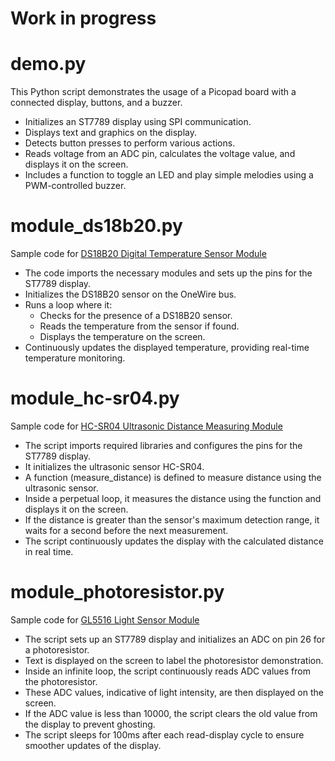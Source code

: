 # Work in progress

# demo.py

This Python script demonstrates the usage of a Picopad board with a connected display, buttons, and a buzzer.

- Initializes an ST7789 display using SPI communication.
- Displays text and graphics on the display.
- Detects button presses to perform various actions.
- Reads voltage from an ADC pin, calculates the voltage value, and displays it on the screen.
- Includes a function to toggle an LED and play simple melodies using a PWM-controlled buzzer.

# module_ds18b20.py

Sample code for [DS18B20 Digital Temperature Sensor Module](https://pajenicko.cz/picopad/picopad-modul-s-digitalnim-cidlem-teploty-ds18b20)

- The code imports the necessary modules and sets up the pins for the ST7789 display.
- Initializes the DS18B20 sensor on the OneWire bus.
- Runs a loop where it:
  - Checks for the presence of a DS18B20 sensor.
  - Reads the temperature from the sensor if found.
  - Displays the temperature on the screen.
- Continuously updates the displayed temperature, providing real-time temperature monitoring.

# module_hc-sr04.py

Sample code for [HC-SR04 Ultrasonic Distance Measuring Module](https://pajenicko.cz/picopad/picopad-modul-ultrazvukoveho-merice-vzdalenosti-hc-sr04)

- The script imports required libraries and configures the pins for the ST7789 display.
- It initializes the ultrasonic sensor HC-SR04.
- A function (measure_distance) is defined to measure distance using the ultrasonic sensor.
- Inside a perpetual loop, it measures the distance using the function and displays it on the screen.
- If the distance is greater than the sensor's maximum detection range, it waits for a second before the next measurement.
- The script continuously updates the display with the calculated distance in real time.

# module_photoresistor.py

Sample code for [GL5516 Light Sensor Module](https://pajenicko.cz/picopad/picopad-modul-svetelneho-senzoru-gl5516)

- The script sets up an ST7789 display and initializes an ADC on pin 26 for a photoresistor.
- Text is displayed on the screen to label the photoresistor demonstration.
- Inside an infinite loop, the script continuously reads ADC values from the photoresistor.
- These ADC values, indicative of light intensity, are then displayed on the screen.
- If the ADC value is less than 10000, the script clears the old value from the display to prevent ghosting.
- The script sleeps for 100ms after each read-display cycle to ensure smoother updates of the display.
